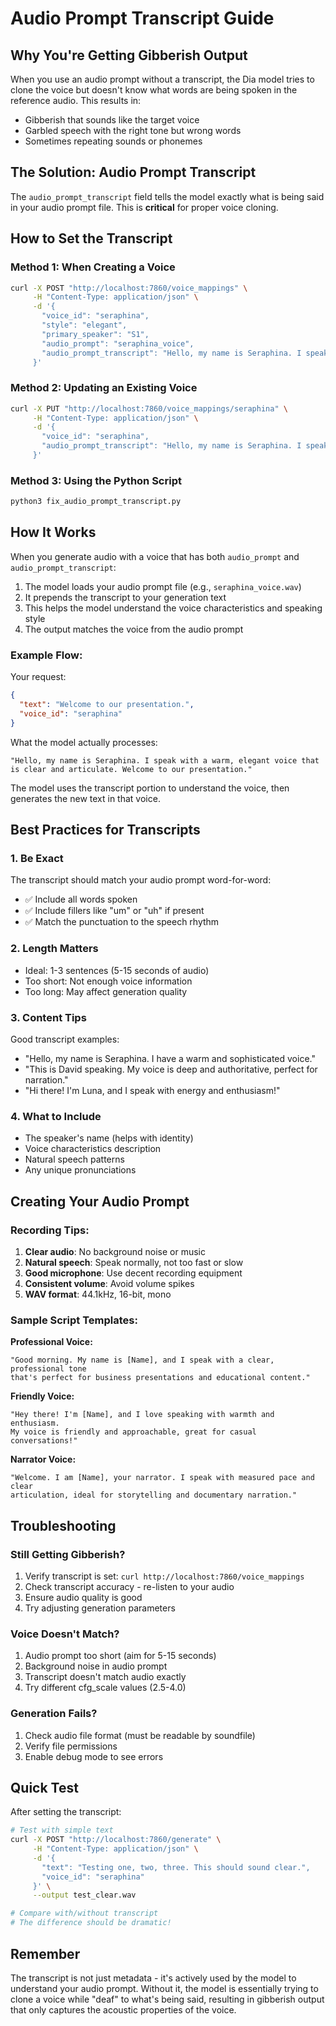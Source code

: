 # Audio Prompt Transcript Guide

## Why You're Getting Gibberish Output

When you use an audio prompt without a transcript, the Dia model tries to clone the voice but doesn't know what words are being spoken in the reference audio. This results in:
- Gibberish that sounds like the target voice
- Garbled speech with the right tone but wrong words
- Sometimes repeating sounds or phonemes

## The Solution: Audio Prompt Transcript

The `audio_prompt_transcript` field tells the model exactly what is being said in your audio prompt file. This is **critical** for proper voice cloning.

## How to Set the Transcript

### Method 1: When Creating a Voice

```bash
curl -X POST "http://localhost:7860/voice_mappings" \
     -H "Content-Type: application/json" \
     -d '{
       "voice_id": "seraphina",
       "style": "elegant",
       "primary_speaker": "S1",
       "audio_prompt": "seraphina_voice",
       "audio_prompt_transcript": "Hello, my name is Seraphina. I speak with a warm, elegant voice that is clear and articulate."
     }'
```

### Method 2: Updating an Existing Voice

```bash
curl -X PUT "http://localhost:7860/voice_mappings/seraphina" \
     -H "Content-Type: application/json" \
     -d '{
       "voice_id": "seraphina",
       "audio_prompt_transcript": "Hello, my name is Seraphina. I speak with a warm, elegant voice that is clear and articulate."
     }'
```

### Method 3: Using the Python Script

```bash
python3 fix_audio_prompt_transcript.py
```

## How It Works

When you generate audio with a voice that has both `audio_prompt` and `audio_prompt_transcript`:

1. The model loads your audio prompt file (e.g., `seraphina_voice.wav`)
2. It prepends the transcript to your generation text
3. This helps the model understand the voice characteristics and speaking style
4. The output matches the voice from the audio prompt

### Example Flow:

Your request:
```json
{
  "text": "Welcome to our presentation.",
  "voice_id": "seraphina"
}
```

What the model actually processes:
```
"Hello, my name is Seraphina. I speak with a warm, elegant voice that is clear and articulate. Welcome to our presentation."
```

The model uses the transcript portion to understand the voice, then generates the new text in that voice.

## Best Practices for Transcripts

### 1. Be Exact
The transcript should match your audio prompt word-for-word:
- ✅ Include all words spoken
- ✅ Include fillers like "um" or "uh" if present
- ✅ Match the punctuation to the speech rhythm

### 2. Length Matters
- Ideal: 1-3 sentences (5-15 seconds of audio)
- Too short: Not enough voice information
- Too long: May affect generation quality

### 3. Content Tips
Good transcript examples:
- "Hello, my name is Seraphina. I have a warm and sophisticated voice."
- "This is David speaking. My voice is deep and authoritative, perfect for narration."
- "Hi there! I'm Luna, and I speak with energy and enthusiasm!"

### 4. What to Include
- The speaker's name (helps with identity)
- Voice characteristics description
- Natural speech patterns
- Any unique pronunciations

## Creating Your Audio Prompt

### Recording Tips:
1. **Clear audio**: No background noise or music
2. **Natural speech**: Speak normally, not too fast or slow
3. **Good microphone**: Use decent recording equipment
4. **Consistent volume**: Avoid volume spikes
5. **WAV format**: 44.1kHz, 16-bit, mono

### Sample Script Templates:

**Professional Voice:**
```
"Good morning. My name is [Name], and I speak with a clear, professional tone 
that's perfect for business presentations and educational content."
```

**Friendly Voice:**
```
"Hey there! I'm [Name], and I love speaking with warmth and enthusiasm. 
My voice is friendly and approachable, great for casual conversations!"
```

**Narrator Voice:**
```
"Welcome. I am [Name], your narrator. I speak with measured pace and clear 
articulation, ideal for storytelling and documentary narration."
```

## Troubleshooting

### Still Getting Gibberish?
1. Verify transcript is set: `curl http://localhost:7860/voice_mappings`
2. Check transcript accuracy - re-listen to your audio
3. Ensure audio quality is good
4. Try adjusting generation parameters

### Voice Doesn't Match?
1. Audio prompt too short (aim for 5-15 seconds)
2. Background noise in audio prompt
3. Transcript doesn't match audio exactly
4. Try different cfg_scale values (2.5-4.0)

### Generation Fails?
1. Check audio file format (must be readable by soundfile)
2. Verify file permissions
3. Enable debug mode to see errors

## Quick Test

After setting the transcript:

```bash
# Test with simple text
curl -X POST "http://localhost:7860/generate" \
     -H "Content-Type: application/json" \
     -d '{
       "text": "Testing one, two, three. This should sound clear.",
       "voice_id": "seraphina"
     }' \
     --output test_clear.wav

# Compare with/without transcript
# The difference should be dramatic!
```

## Remember

The transcript is not just metadata - it's actively used by the model to understand your audio prompt. Without it, the model is essentially trying to clone a voice while "deaf" to what's being said, resulting in gibberish output that only captures the acoustic properties of the voice.